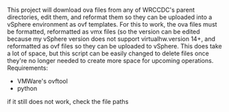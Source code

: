 This project will download ova files from any of WRCCDC's parent directories, edit them, and reformat them so they can be uploaded into a vSphere environment as ovf templates. For this to work, the ova files must be formatted, reformatted as vmx files (so the version can be edited because my vSphere version does not support virtualhw.version 14+, and reformatted as ovf files so they can be uploaded to vSphere. This does take a lot of space, but this script can be easily changed to delete files once they're no longer needed to create more space for upcoming operations.
Requirements:
- VMWare's ovftool
- python

if it still does not work, check the file paths
